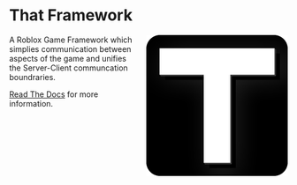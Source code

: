 # That Framework

<img align="right" src="logo/512rounded.png" width=256 style="margin-left: 25px">

A Roblox Game Framework which simplies communication between aspects of the game and unifies the Server-Client communcation boundraries.

[Read The Docs](https://github.com/ThatTimothy/That) for more information.
